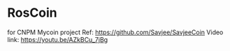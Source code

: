 # RosCoin
for CNPM Mycoin project
Ref: https://github.com/Savjee/SavjeeCoin
Video link: https://youtu.be/AZkBCu_7jBg
